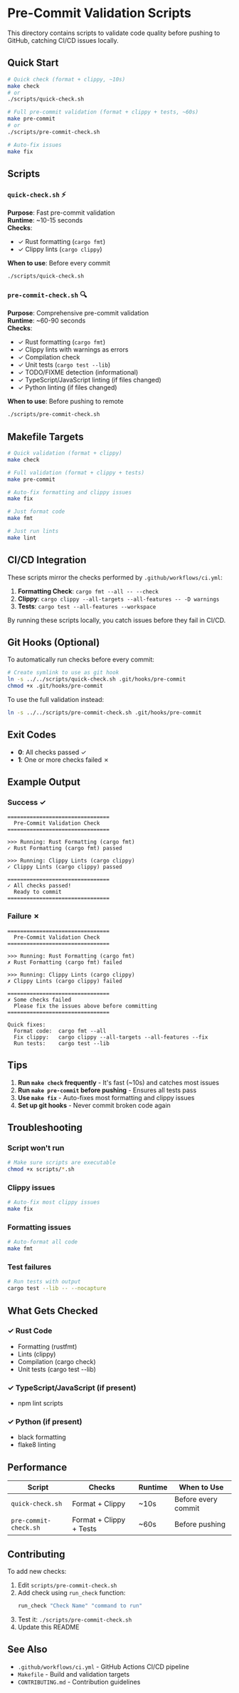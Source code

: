 # Pre-Commit Validation Scripts

This directory contains scripts to validate code quality before pushing to GitHub, catching CI/CD issues locally.

## Quick Start

```bash
# Quick check (format + clippy, ~10s)
make check
# or
./scripts/quick-check.sh

# Full pre-commit validation (format + clippy + tests, ~60s)
make pre-commit
# or
./scripts/pre-commit-check.sh

# Auto-fix issues
make fix
```

## Scripts

### `quick-check.sh` ⚡
**Purpose**: Fast pre-commit validation  
**Runtime**: ~10-15 seconds  
**Checks**:
- ✓ Rust formatting (`cargo fmt`)
- ✓ Clippy lints (`cargo clippy`)

**When to use**: Before every commit

```bash
./scripts/quick-check.sh
```

### `pre-commit-check.sh` 🔍
**Purpose**: Comprehensive pre-commit validation  
**Runtime**: ~60-90 seconds  
**Checks**:
- ✓ Rust formatting (`cargo fmt`)
- ✓ Clippy lints with warnings as errors
- ✓ Compilation check
- ✓ Unit tests (`cargo test --lib`)
- ✓ TODO/FIXME detection (informational)
- ✓ TypeScript/JavaScript linting (if files changed)
- ✓ Python linting (if files changed)

**When to use**: Before pushing to remote

```bash
./scripts/pre-commit-check.sh
```

## Makefile Targets

```bash
# Quick validation (format + clippy)
make check

# Full validation (format + clippy + tests)
make pre-commit

# Auto-fix formatting and clippy issues
make fix

# Just format code
make fmt

# Just run lints
make lint
```

## CI/CD Integration

These scripts mirror the checks performed by `.github/workflows/ci.yml`:

1. **Formatting Check**: `cargo fmt --all -- --check`
2. **Clippy**: `cargo clippy --all-targets --all-features -- -D warnings`
3. **Tests**: `cargo test --all-features --workspace`

By running these scripts locally, you catch issues before they fail in CI/CD.

## Git Hooks (Optional)

To automatically run checks before every commit:

```bash
# Create symlink to use as git hook
ln -s ../../scripts/quick-check.sh .git/hooks/pre-commit
chmod +x .git/hooks/pre-commit
```

To use the full validation instead:

```bash
ln -s ../../scripts/pre-commit-check.sh .git/hooks/pre-commit
```

## Exit Codes

- **0**: All checks passed ✓
- **1**: One or more checks failed ✗

## Example Output

### Success ✓
```
================================
  Pre-Commit Validation Check
================================

>>> Running: Rust Formatting (cargo fmt)
✓ Rust Formatting (cargo fmt) passed

>>> Running: Clippy Lints (cargo clippy)
✓ Clippy Lints (cargo clippy) passed

================================
✓ All checks passed!
  Ready to commit
================================
```

### Failure ✗
```
================================
  Pre-Commit Validation Check
================================

>>> Running: Rust Formatting (cargo fmt)
✗ Rust Formatting (cargo fmt) failed

>>> Running: Clippy Lints (cargo clippy)
✗ Clippy Lints (cargo clippy) failed

================================
✗ Some checks failed
  Please fix the issues above before committing
================================

Quick fixes:
  Format code:  cargo fmt --all
  Fix clippy:   cargo clippy --all-targets --all-features --fix
  Run tests:    cargo test --lib
```

## Tips

1. **Run `make check` frequently** - It's fast (~10s) and catches most issues
2. **Run `make pre-commit` before pushing** - Ensures all tests pass
3. **Use `make fix`** - Auto-fixes most formatting and clippy issues
4. **Set up git hooks** - Never commit broken code again

## Troubleshooting

### Script won't run
```bash
# Make sure scripts are executable
chmod +x scripts/*.sh
```

### Clippy issues
```bash
# Auto-fix most clippy issues
make fix
```

### Formatting issues
```bash
# Auto-format all code
make fmt
```

### Test failures
```bash
# Run tests with output
cargo test --lib -- --nocapture
```

## What Gets Checked

### ✓ Rust Code
- Formatting (rustfmt)
- Lints (clippy)
- Compilation (cargo check)
- Unit tests (cargo test --lib)

### ✓ TypeScript/JavaScript (if present)
- npm lint scripts

### ✓ Python (if present)
- black formatting
- flake8 linting

## Performance

| Script | Checks | Runtime | When to Use |
|--------|--------|---------|-------------|
| `quick-check.sh` | Format + Clippy | ~10s | Before every commit |
| `pre-commit-check.sh` | Format + Clippy + Tests | ~60s | Before pushing |

## Contributing

To add new checks:

1. Edit `scripts/pre-commit-check.sh`
2. Add check using `run_check` function:
   ```bash
   run_check "Check Name" "command to run"
   ```
3. Test it: `./scripts/pre-commit-check.sh`
4. Update this README

## See Also

- `.github/workflows/ci.yml` - GitHub Actions CI/CD pipeline
- `Makefile` - Build and validation targets
- `CONTRIBUTING.md` - Contribution guidelines

